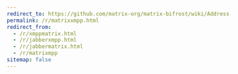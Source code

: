 ```yaml
---
redirect_to: https://github.com/matrix-org/matrix-bifrost/wiki/Address-syntax
permalink: /r/matrixxmpp.html
redirect_from:
  - /r/xmppmatrix.html
  - /r/jabberxmpp.html
  - /r/jabbermatrix.html
  - /r/matrixmpp
sitemap: false
---
```

